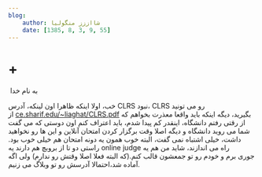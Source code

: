 ```yaml
---
blog:
    author: شااززز منگولیا
    date: [1385, 8, 3, 9, 55]
---
```

# +

<div class="cnt">
 ‌‌‌‌به نام خدا<p></p>
<p>خب، اولا اینکه ظاهرا اون لینکه، آدرس CLRS نبود، CLRS رو می تونید از <a href="http://ce.sharif.edu/~liaghat/CLRS.pdf" target="_blank">ce.sharif.edu/~liaghat/CLRS.pdf</a> بگیرید، دیگه اینکه باید واقعا معذرت بخواهم که از رقتی رفتم دانشگاه، اینقدر کم پیدا شدم، باید اعتراف کنم اون دوستی که می گفت شما می روید دانشگاه و دیگه اصلا وقت برگزار کردن امتحان آنلاین و این ها رو نخواهید داشت، خیلی اشتباه نمی گفت، البته خوب همون یه دونه امتحان هم خیلی خوب بود. راستی دو تا از بروبچ هم دارند یه online judge راه می اندازند، شاید من هم یه جوری برم و خودم رو تو جمعشون قالب کنم.(که البته فعلا اصلا وقتش رو ندارم) ولی اگه آماده شد،احتمالا آدرسش رو تو وبلاگ می زنیم.</p>
</div>

